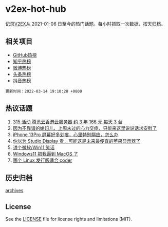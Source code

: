 # v2ex-hot-hub

 记录[V2EX](https://www.v2ex.com/)从 2021-01-06 日至今的热门话题。每小时抓取一次数据，按天[归档](archives)。
 
 ## 相关项目

- [GitHub热榜](https://github.com/lonnyzhang423/github-hot-hub)
- [知乎热榜](https://github.com/lonnyzhang423/zhihu-hot-hub)
- [微博热榜](https://github.com/lonnyzhang423/weibo-hot-hub)
- [头条热榜](https://github.com/lonnyzhang423/toutiao-hot-hub)
- [抖音热榜](https://github.com/lonnyzhang423/douyin-hot-hub)


 `更新时间：2022-03-14 19:10:28 +0800`

## 热议话题

1. [315 活动 腾讯云香港云服务器 约 3 年 166 元 每天 3 台](https://www.v2ex.com/t/840061)
1. [因为不靠谱的媳妇儿，上周末过的心力交瘁，只能来这里说说话求安慰了](https://www.v2ex.com/t/840273)
1. [iPhone 13Pro 屏幕好多划痕，心里特别膈应，怎么办](https://www.v2ex.com/t/840121)
1. [你以为 Studio Display 贵，可能这是未来最便宜的苹果显示器了](https://www.v2ex.com/t/840131)
1. [讲个微软/Win11 笑话](https://www.v2ex.com/t/840161)
1. [Windows11 把我逼到 MacOS 了](https://www.v2ex.com/t/840183)
1. [哪个 Linux 发行版适合 coder](https://www.v2ex.com/t/840219)

## 历史归档

[archives](archives)

## License

See the [LICENSE](LICENSE) file for license rights and limitations (MIT).
